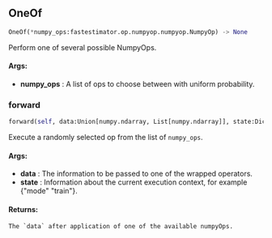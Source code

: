 ## OneOf
```python
OneOf(*numpy_ops:fastestimator.op.numpyop.numpyop.NumpyOp) -> None
```
Perform one of several possible NumpyOps.


#### Args:

* **numpy_ops** :  A list of ops to choose between with uniform probability.

### forward
```python
forward(self, data:Union[numpy.ndarray, List[numpy.ndarray]], state:Dict[str, Any]) -> Union[numpy.ndarray, List[numpy.ndarray]]
```
Execute a randomly selected op from the list of `numpy_ops`.


#### Args:

* **data** :  The information to be passed to one of the wrapped operators.
* **state** :  Information about the current execution context, for example {"mode" "train"}.

#### Returns:
    The `data` after application of one of the available numpyOps.